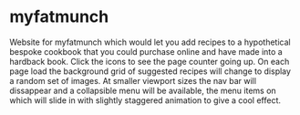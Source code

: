 # myfatmunch
Website for myfatmunch which would let you add recipes to a hypothetical bespoke cookbook that you could purchase online and have made into a hardback book.
Click the icons to see the page counter going up.
On each page load the background grid of suggested recipes will change to display a random set of images.
At smaller viewport sizes the nav bar will dissappear and a collapsible menu will be available, the menu items on which will slide in with slightly staggered animation to give a cool effect.
